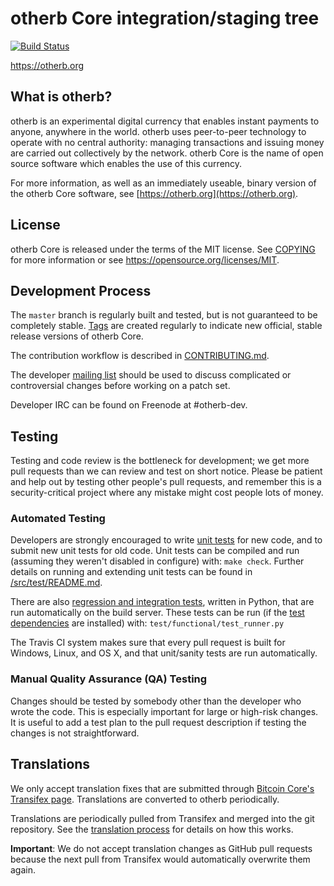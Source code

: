 otherb Core integration/staging tree
=====================================

[![Build Status](https://travis-ci.org/otherb-project/otherb.svg?branch=master)](https://travis-ci.org/otherb-project/otherb)

https://otherb.org

What is otherb?
----------------

otherb is an experimental digital currency that enables instant payments to
anyone, anywhere in the world. otherb uses peer-to-peer technology to operate
with no central authority: managing transactions and issuing money are carried
out collectively by the network. otherb Core is the name of open source
software which enables the use of this currency.

For more information, as well as an immediately useable, binary version of
the otherb Core software, see [https://otherb.org](https://otherb.org).

License
-------

otherb Core is released under the terms of the MIT license. See [COPYING](COPYING) for more
information or see https://opensource.org/licenses/MIT.

Development Process
-------------------

The `master` branch is regularly built and tested, but is not guaranteed to be
completely stable. [Tags](https://github.com/otherb-project/otherb/tags) are created
regularly to indicate new official, stable release versions of otherb Core.

The contribution workflow is described in [CONTRIBUTING.md](CONTRIBUTING.md).

The developer [mailing list](https://groups.google.com/forum/#!forum/otherb-dev)
should be used to discuss complicated or controversial changes before working
on a patch set.

Developer IRC can be found on Freenode at #otherb-dev.

Testing
-------

Testing and code review is the bottleneck for development; we get more pull
requests than we can review and test on short notice. Please be patient and help out by testing
other people's pull requests, and remember this is a security-critical project where any mistake might cost people
lots of money.

### Automated Testing

Developers are strongly encouraged to write [unit tests](src/test/README.md) for new code, and to
submit new unit tests for old code. Unit tests can be compiled and run
(assuming they weren't disabled in configure) with: `make check`. Further details on running
and extending unit tests can be found in [/src/test/README.md](/src/test/README.md).

There are also [regression and integration tests](/test), written
in Python, that are run automatically on the build server.
These tests can be run (if the [test dependencies](/test) are installed) with: `test/functional/test_runner.py`

The Travis CI system makes sure that every pull request is built for Windows, Linux, and OS X, and that unit/sanity tests are run automatically.

### Manual Quality Assurance (QA) Testing

Changes should be tested by somebody other than the developer who wrote the
code. This is especially important for large or high-risk changes. It is useful
to add a test plan to the pull request description if testing the changes is
not straightforward.

Translations
------------

We only accept translation fixes that are submitted through [Bitcoin Core's Transifex page](https://www.transifex.com/projects/p/otherb/).
Translations are converted to otherb periodically.

Translations are periodically pulled from Transifex and merged into the git repository. See the
[translation process](doc/translation_process.md) for details on how this works.

**Important**: We do not accept translation changes as GitHub pull requests because the next
pull from Transifex would automatically overwrite them again.
